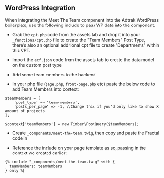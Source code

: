 ## WordPress Integration

When integrating the Meet The Team component into the Adtrak WordPress boilerplate, use the following include to pass WP data into the component:

- Grab the `cpt.php` code from the assets tab and drop it into your `_functions/cpt.php` file to create the "Team Members" Post Type, there's also an optional additional cpt file to create "Departments" within this CPT.

- Import the `acf.json` code from the assets tab to create the data model on the custom post type

- Add some team members to the backend

- In your php file (`page.php`, `front-page.php` etc) paste the below code to add Team Members into context:

```
$teamMembers = [
    'post_type' => 'team-members',
    'posts_per_page' => -1, //Change this if you'd only like to show X amount of projects
];

$context['teamMembers'] = new Timber\PostQuery($teamMembers);
```

- Create `_components/meet-the-team.twig`, then copy and paste the Fractal code in

- Reference the include on your page template as so, passing in the context we created earlier:

```
{% include "_components/meet-the-team.twig" with {
  teamMembers: teamMembers
} only %}
```